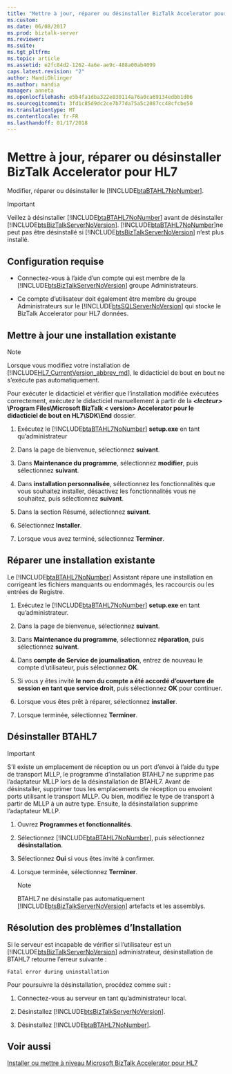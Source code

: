 ```yaml
---
title: "Mettre à jour, réparer ou désinstaller BizTalk Accelerator pour HL7 | Documents Microsoft"
ms.custom: 
ms.date: 06/08/2017
ms.prod: biztalk-server
ms.reviewer: 
ms.suite: 
ms.tgt_pltfrm: 
ms.topic: article
ms.assetid: e2fc84d2-1262-4a6e-ae9c-488a00ab4099
caps.latest.revision: "2"
author: MandiOhlinger
ms.author: mandia
manager: anneta
ms.openlocfilehash: e5b4fa1dba322e830114a76a0ca69134edbb1d06
ms.sourcegitcommit: 3fd1c85d9dc2ce7b77da75a5c2087cc48cfcbe50
ms.translationtype: MT
ms.contentlocale: fr-FR
ms.lasthandoff: 01/17/2018
---
```

# <a name="update-repair-or-uninstall-biztalk-accelerator-for-hl7"></a>Mettre à jour, réparer ou désinstaller BizTalk Accelerator pour HL7

Modifier, réparer ou désinstaller le [!INCLUDE[btaBTAHL7NoNumber](../../includes/btabtahl7nonumber-md.md)].  
  
> [!IMPORTANT]
>  Veillez à désinstaller [!INCLUDE[btaBTAHL7NoNumber](../../includes/btabtahl7nonumber-md.md)] avant de désinstaller [!INCLUDE[btsBizTalkServerNoVersion](../../includes/btsbiztalkservernoversion-md.md)]. [!INCLUDE[btaBTAHL7NoNumber](../../includes/btabtahl7nonumber-md.md)]ne peut pas être désinstallé si [!INCLUDE[btsBizTalkServerNoVersion](../../includes/btsbiztalkservernoversion-md.md)] n’est plus installé.  

## <a name="prerequisites"></a>Configuration requise
* Connectez-vous à l’aide d’un compte qui est membre de la [!INCLUDE[btsBizTalkServerNoVersion](../../includes/btsbiztalkservernoversion-md.md)] groupe Administrateurs.  

* Ce compte d’utilisateur doit également être membre du groupe Administrateurs sur le [!INCLUDE[btsSQLServerNoVersion](../../includes/btssqlservernoversion-md.md)] qui stocke le BizTalk Accelerator pour HL7 données.  
    
## <a name="update-an-existing-installation"></a>Mettre à jour une installation existante

> [!NOTE]
>  Lorsque vous modifiez votre installation de [!INCLUDE[HL7_CurrentVersion_abbrev_md](../../includes/hl7-currentversion-abbrev-md.md)], le didacticiel de bout en bout ne s’exécute pas automatiquement. 
> 
> Pour exécuter le didacticiel et vérifier que l’installation modifiée exécutées correctement, exécutez le didacticiel manuellement à partir de la  ***\<lecteur\>***  **\Program Files\Microsoft BizTalk \< version\> Accelerator pour le didacticiel de bout en HL7\SDK\End** dossier.
  
1. Exécutez le [!INCLUDE[btaBTAHL7NoNumber](../../includes/btabtahl7nonumber-md.md)] **setup.exe** en tant qu’administrateur 
  
2.  Dans la page de bienvenue, sélectionnez **suivant**.  
  
3.  Dans **Maintenance du programme**, sélectionnez **modifier**, puis sélectionnez **suivant**.  
  
4.  Dans **installation personnalisée**, sélectionnez les fonctionnalités que vous souhaitez installer, désactivez les fonctionnalités vous ne souhaitez, puis sélectionnez **suivant**.  
  
5.  Dans la section Résumé, sélectionnez **suivant**.  
  
6.  Sélectionnez **Installer**.  
  
7. Lorsque vous avez terminé, sélectionnez **Terminer**.  

## <a name="repair-an-existing-installation"></a>Réparer une installation existante
Le [!INCLUDE[btaBTAHL7NoNumber](../../includes/btabtahl7nonumber-md.md)] Assistant répare une installation en corrigeant les fichiers manquants ou endommagés, les raccourcis ou les entrées de Registre.  
  
1. Exécutez le [!INCLUDE[btaBTAHL7NoNumber](../../includes/btabtahl7nonumber-md.md)] **setup.exe** en tant qu’administrateur.  
  
2.  Dans la page de bienvenue, sélectionnez **suivant**.  
  
3.  Dans **Maintenance du programme**, sélectionnez **réparation**, puis sélectionnez **suivant**.  
  
4.  Dans **compte de Service de journalisation**, entrez de nouveau le compte d’utilisateur, puis sélectionnez **OK**.  
  
4.  Si vous y êtes invité **le nom du compte a été accordé d’ouverture de session en tant que service droit**, puis sélectionnez **OK** pour continuer.  
  
5.  Lorsque vous êtes prêt à réparer, sélectionnez **installer**.  
  
6. Lorsque terminée, sélectionnez **Terminer**. 

  
## <a name="uninstall-btahl7"></a>Désinstaller BTAHL7  

> [!IMPORTANT]
>  S’il existe un emplacement de réception ou un port d’envoi à l’aide du type de transport MLLP, le programme d’installation BTAHL7 ne supprime pas l’adaptateur MLLP lors de la désinstallation de BTAHL7. Avant de désinstaller, supprimer tous les emplacements de réception ou envoient ports utilisant le transport MLLP. Ou bien, modifiez le type de transport à partir de MLLP à un autre type. Ensuite, la désinstallation supprime l’adaptateur MLLP.  
      
1.  Ouvrez **Programmes et fonctionnalités**.  
  
2.  Sélectionnez [!INCLUDE[btaBTAHL7NoNumber](../../includes/btabtahl7nonumber-md.md)], puis sélectionnez **désinstallation**.  
  
4.  Sélectionnez **Oui** si vous êtes invité à confirmer. 
  
5.  Lorsque terminée, sélectionnez **Terminer**.  
  
    > [!NOTE]
    >  BTAHL7 ne désinstalle pas automatiquement [!INCLUDE[btsBizTalkServerNoVersion](../../includes/btsbiztalkservernoversion-md.md)] artefacts et les assemblys.  
  

  
## <a name="troubleshooting-installation-issues"></a>Résolution des problèmes d’Installation  
 Si le serveur est incapable de vérifier si l’utilisateur est un [!INCLUDE[btsBizTalkServerNoVersion](../../includes/btsbiztalkservernoversion-md.md)] administrateur, désinstallation de BTAHL7 retourne l’erreur suivante : 
 
 `Fatal error during uninstallation`  
  
Pour poursuivre la désinstallation, procédez comme suit :  
  
1.  Connectez-vous au serveur en tant qu’administrateur local.  
  
2.  Désinstallez [!INCLUDE[btsBizTalkServerNoVersion](../../includes/btsbiztalkservernoversion-md.md)].  
  
3.  Désinstallez [!INCLUDE[btaBTAHL7NoNumber](../../includes/btabtahl7nonumber-md.md)].  
  
## <a name="see-also"></a>Voir aussi  
[Installer ou mettre à niveau Microsoft BizTalk Accelerator pour HL7](../../adapters-and-accelerators/accelerator-hl7/install-or-upgrade-microsoft-biztalk-accelerator-for-hl7.md)